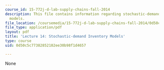 ```yaml
---
course_id: 15-772j-d-lab-supply-chains-fall-2014
description: This file contains information regarding stochastic-demand inventory
  models.
file_location: /coursemedia/15-772j-d-lab-supply-chains-fall-2014/0d50c5c77382852102ee30b98f1d4657_MIT15_772JF14_Lec14.pdf
file_type: application/pdf
layout: pdf
title: 'Lecture 14: Stochastic-demand Inventory Models'
type: course
uid: 0d50c5c77382852102ee30b98f1d4657

---
```

None